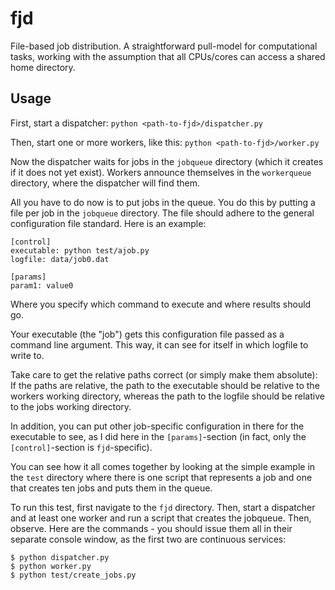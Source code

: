 fjd
===

File-based job distribution. A straightforward pull-model for computational tasks,
working with the assumption that all CPUs/cores can access a shared home directory.


Usage
-------

First, start a dispatcher:
``python <path-to-fjd>/dispatcher.py``

Then, start one or more workers, like this:
``python <path-to-fjd>/worker.py``

Now the dispatcher waits for jobs in the ``jobqueue`` directory (which it creates if 
it does not yet exist).
Workers announce themselves in the ``workerqueue`` directory, where the dispatcher will
find them.

All you have to do now is to put jobs in the queue. You do this by putting
a file per job in the ``jobqueue`` directory. The file should adhere to the
general configuration file standard. Here is an example:

    [control]
    executable: python test/ajob.py
    logfile: data/job0.dat 

    [params]
    param1: value0

Where you specify which command to execute and where results should go.

Your executable (the "job") gets this configuration file passed as a command line argument.
This way, it can see for itself in which logfile to write to.

Take care to get the relative paths correct (or simply make them absolute):
If the paths are relative, the path to the executable should be relative to the workers
working directory, whereas the path to the logfile should be relative to the jobs
working directory.

In addition, you can put other job-specific configuration in there for the executable
to see, as I did here in the ``[params]``-section (in fact, only the ``[control]``-section
is ``fjd``-specific).

You can see how it all comes together by looking at the simple example in the ``test``
directory where there is one script that represents a job and one that creates ten jobs
and puts them in the queue.

To run this test, first navigate to the ``fjd`` directory. Then, start a dispatcher 
and at least one worker and run a script that creates the jobqueue. Then, observe.
Here are the commands - you should issue them all in their separate console window, as the first
two are continuous services:

    $ python dispatcher.py
    $ python worker.py
    $ python test/create_jobs.py
